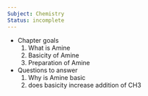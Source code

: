 ```yaml
---
Subject: Chemistry
Status: incomplete
---
```

- Chapter goals
	1. What is Amine
	2. Basicity of Amine
	3. Preparation of Amine
- Questions to answer
	1. Why is Amine basic
	2. does basicity increase addition of CH3